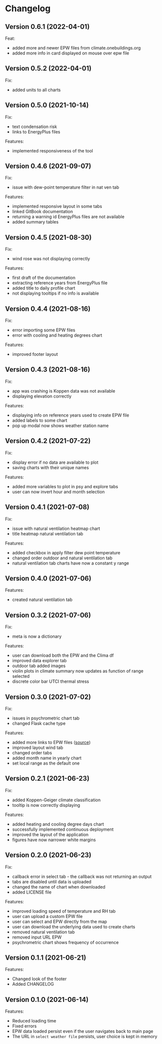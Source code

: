 # Changelog

## Version 0.6.1 \(2022-04-01\)

Feat:

* added more and newer EPW files from climate.onebuildings.org
* added more info in card displayed on mouse over epw file

## Version 0.5.2 \(2022-04-01\)

Fix:

* added units to all charts

## Version 0.5.0 \(2021-10-14\)

Fix:

* text condensation risk
* links to EnergyPlus files

Features:

* implemented responsiveness of the tool

## Version 0.4.6 \(2021-09-07\)

Fix:

* issue with dew-point temperature filter in nat ven tab

Features:

* implemented responsive layout in some tabs
* linked GitBook documentation
* returning a warning id EnergyPlus files are not available
* added summary tables

## Version 0.4.5 \(2021-08-30\)

Fix:

* wind rose was not displaying correctly

Features:

* first draft of the documentation
* extracting reference years from EnergyPlus file
* added title to daily profile chart
* not displaying tooltips if no info is available

## Version 0.4.4 \(2021-08-16\)

Fix:

* error importing some EPW files
* error with cooling and heating degrees chart

Features:

* improved footer layout

## Version 0.4.3 \(2021-08-16\)

Fix:

* app was crashing is Koppen data was not available
* displaying elevation correctly

Features:

* displaying info on reference years used to create EPW file
* added labels to some chart
* pop up modal now shows weather station name

## Version 0.4.2 \(2021-07-22\)

Fix:

* display error if no data are available to plot
* saving charts with their unique names 

Features:

* added more variables to plot in psy and explore tabs
* user can now invert hour and month selection

## Version 0.4.1 \(2021-07-08\)

Fix:

* issue with natural ventilation heatmap chart
* title heatmap natural ventilation tab

Features:

* added checkbox in apply filter dew point temperature
* changed order outdoor and natural ventilation tab
* natural ventilation tab charts have now a constant y range

## Version 0.4.0 \(2021-07-06\)

Features:

* created natural ventilation tab

## Version 0.3.2 \(2021-07-06\)

Fix:

* meta is now a dictionary

Features:

* user can download both the EPW and the Clima df
* improved data explorer tab
* outdoor tab added images
* violin plots in climate summary now updates as function of range selected
* discrete color bar UTCI thermal stress

## Version 0.3.0 \(2021-07-02\)

Fix:

* issues in psychrometric chart tab
* changed Flask cache type

Features:

* added more links to EPW files \([source](http://climate.onebuilding.org/)\)
* improved layout wind tab
* changed order tabs
* added month name in yearly chart
* set local range as the default one

## Version 0.2.1 \(2021-06-23\)

Fix:

* added Koppen-Geiger climate classification
* tooltip is now correctly displaying

Features:

* added heating and cooling degree days chart
* successfully implemented continuous deployment
* improved the layout of the application
* figures have now narrower white margins

## Version 0.2.0 \(2021-06-23\)

Fix:

* callback error in select tab - the callback was not returning an output
* tabs are disabled until data is uploaded
* changed the name of chart when downloaded
* added LICENSE file

Features:

* improved loading speed of temperature and RH tab
* user can upload a custom EPW file
* user can select and EPW directly from the map
* user can download the underlying data used to create charts
* removed natural ventilation tab
* removed input URL EPW
* psychrometric chart shows frequency of occurrence

## Version 0.1.1 \(2021-06-21\)

Features:

* Changed look of the footer
* Added CHANGELOG

## Version 0.1.0 \(2021-06-14\)

Features:

* Reduced loading time
* Fixed errors
* EPW data loaded persist even if the user navigates back to main page
* The URL in `select weather file` persists, user choice is kept in memory

